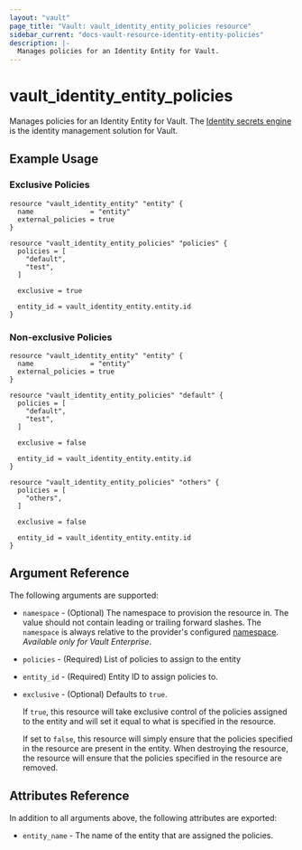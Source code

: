 ```yaml
---
layout: "vault"
page_title: "Vault: vault_identity_entity_policies resource"
sidebar_current: "docs-vault-resource-identity-entity-policies"
description: |-
  Manages policies for an Identity Entity for Vault.
---
```


# vault\_identity\_entity\_policies

Manages policies for an Identity Entity for Vault. The [Identity secrets engine](https://www.vaultproject.io/docs/secrets/identity/index.html) is the identity management solution for Vault.

## Example Usage

### Exclusive Policies

```hcl
resource "vault_identity_entity" "entity" {
  name              = "entity"
  external_policies = true
}

resource "vault_identity_entity_policies" "policies" {
  policies = [
    "default",
    "test",
  ]

  exclusive = true

  entity_id = vault_identity_entity.entity.id
}
```

### Non-exclusive Policies

```hcl
resource "vault_identity_entity" "entity" {
  name              = "entity"
  external_policies = true
}

resource "vault_identity_entity_policies" "default" {
  policies = [
    "default",
    "test",
  ]

  exclusive = false

  entity_id = vault_identity_entity.entity.id
}

resource "vault_identity_entity_policies" "others" {
  policies = [
    "others",
  ]

  exclusive = false

  entity_id = vault_identity_entity.entity.id
}
```

## Argument Reference

The following arguments are supported:

* `namespace` - (Optional) The namespace to provision the resource in.
  The value should not contain leading or trailing forward slashes.
  The `namespace` is always relative to the provider's configured [namespace](/docs/providers/vault/index.html#namespace).
   *Available only for Vault Enterprise*.

* `policies` - (Required) List of policies to assign to the entity

* `entity_id` - (Required) Entity ID to assign policies to.

* `exclusive` - (Optional) Defaults to `true`.

    If `true`, this resource will take exclusive control of the policies assigned to the entity and will set it equal to what is specified in the resource.

    If set to `false`, this resource will simply ensure that the policies specified in the resource are present in the entity. When destroying the resource, the resource will ensure that the policies specified in the resource are removed.

## Attributes Reference

In addition to all arguments above, the following attributes are exported:

* `entity_name` - The name of the entity that are assigned the policies.
